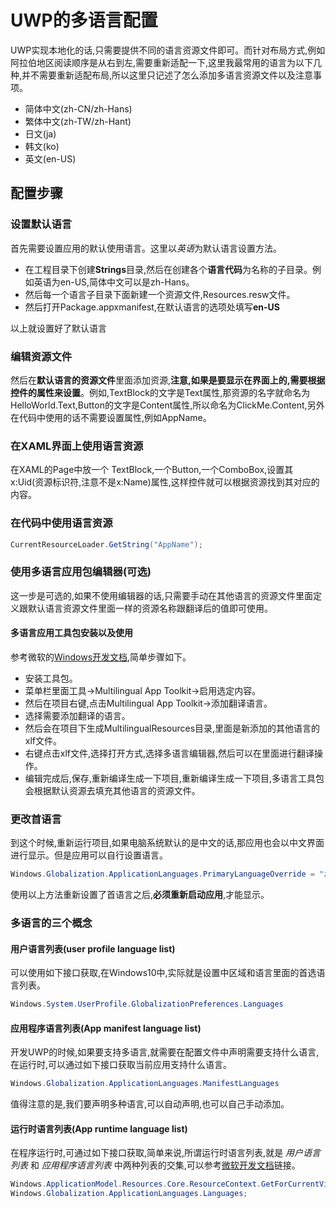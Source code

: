 # UWP的多语言配置
UWP实现本地化的话,只需要提供不同的语言资源文件即可。而针对布局方式,例如阿拉伯地区阅读顺序是从右到左,需要重新适配一下,这里我最常用的语言为以下几种,并不需要重新适配布局,所以这里只记述了怎么添加多语言资源文件以及注意事项。

* 简体中文(zh-CN/zh-Hans)
* 繁体中文(zh-TW/zh-Hant)
* 日文(ja)
* 韩文(ko)
* 英文(en-US)

## 配置步骤
### 设置默认语言
首先需要设置应用的默认使用语言。这里以*英语*为默认语言设置方法。
* 在工程目录下创建**Strings**目录,然后在创建各个**语言代码**为名称的子目录。例如英语为en-US,简体中文可以是zh-Hans。
* 然后每一个语言子目录下面新建一个资源文件,Resources.resw文件。
* 然后打开Package.appxmanifest,在默认语言的选项处填写**en-US**

以上就设置好了默认语言

### 编辑资源文件
然后在**默认语言的资源文件**里面添加资源,**注意,如果是要显示在界面上的,需要根据控件的属性来设置**。例如,TextBlock的文字是Text属性,那资源的名字就命名为HelloWorld.Text,Button的文字是Content属性,所以命名为ClickMe.Content,另外在代码中使用的话不需要设置属性,例如AppName。

### 在XAML界面上使用语言资源
在XAML的Page中放一个 TextBlock,一个Button,一个ComboBox,设置其x:Uid(资源标识符,注意不是x:Name)属性,这样控件就可以根据资源找到其对应的内容。

### 在代码中使用语言资源
```cs
CurrentResourceLoader.GetString("AppName");
```

### 使用多语言应用包编辑器(可选)
这一步是可选的,如果不使用编辑器的话,只需要手动在其他语言的资源文件里面定义跟默认语言资源文件里面一样的资源名称跟翻译后的值即可使用。

#### 多语言应用工具包安装以及使用
参考微软的[Windows开发文档](https://docs.microsoft.com/zh-cn/windows/apps/design/globalizing/use-mat),简单步骤如下。
* 安装工具包。
* 菜单栏里面工具->Multilingual App Toolkit->启用选定内容。
* 然后在项目右键,点击Multilingual App Toolkit->添加翻译语言。
* 选择需要添加翻译的语言。
* 然后会在项目下生成MultilingualResources目录,里面是新添加的其他语言的xlf文件。
* 右键点击xlf文件,选择打开方式,选择多语言编辑器,然后可以在里面进行翻译操作。
* 编辑完成后,保存,重新编译生成一下项目,重新编译生成一下项目,多语言工具包会根据默认资源去填充其他语言的资源文件。

### 更改首语言
到这个时候,重新运行项目,如果电脑系统默认的是中文的话,那应用也会以中文界面进行显示。但是应用可以自行设置语言。
```cs
Windows.Globalization.ApplicationLanguages.PrimaryLanguageOverride = "zh-Hans";
```
使用以上方法重新设置了首语言之后,**必须重新启动应用**,才能显示。

### 多语言的三个概念
#### 用户语言列表(user profile language list)
可以使用如下接口获取,在Windows10中,实际就是设置中区域和语言里面的首选语言列表。
```cs
Windows.System.UserProfile.GlobalizationPreferences.Languages
```
#### 应用程序语言列表(App manifest language list)
开发UWP的时候,如果要支持多语言,就需要在配置文件中声明需要支持什么语言,在运行时,可以通过如下接口获取当前应用支持什么语言。
```cs
Windows.Globalization.ApplicationLanguages.ManifestLanguages
```
值得注意的是,我们要声明多种语言,可以自动声明,也可以自己手动添加。
#### 运行时语言列表(App runtime language list)
在程序运行时,可通过如下接口获取,简单来说,所谓运行时语言列表,就是 *用户语言列表* 和 *应用程序语言列表* 中两种列表的交集,可以参考[微软开发文档](https://docs.microsoft.com/en-us/windows/apps/design/globalizing/manage-language-and-region)链接。
```cs
Windows.ApplicationModel.Resources.Core.ResourceContext.GetForCurrentView().Languages;
Windows.Globalization.ApplicationLanguages.Languages;
```